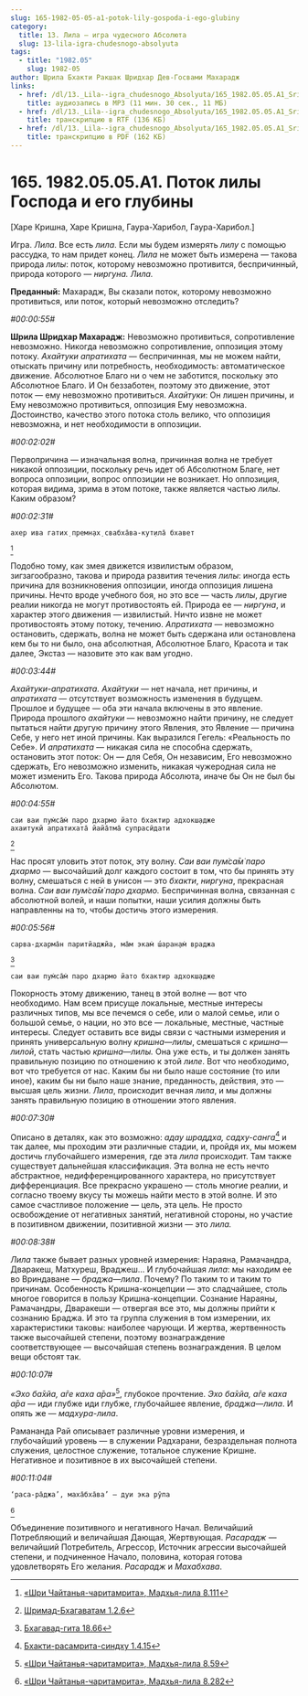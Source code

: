 ```yaml
---
slug: 165-1982-05-05-a1-potok-lily-gospoda-i-ego-glubiny
category:
  title: 13. Лила — игра чудесного Абсолюта
  slug: 13-lila-igra-chudesnogo-absolyuta
tags:
  - title: "1982.05"
    slug: 1982-05
author: Шрила Бхакти Ракшак Шридхар Дев-Госвами Махарадж
links:
  - href: /dl/13._Lila--igra_chudesnogo_Absolyuta/165_1982.05.05.A1_SridharMj_Potok_lily_Gospoda_i_ego_glubiny.mp3
    title: аудиозапись в MP3 (11 мин. 30 сек., 11 МБ)
  - href: /dl/13._Lila--igra_chudesnogo_Absolyuta/165_1982.05.05.A1_SridharMj_Potok_lily_Gospoda_i_ego_glubiny.rtf
    title: транскрипцию в RTF (136 КБ)
  - href: /dl/13._Lila--igra_chudesnogo_Absolyuta/165_1982.05.05.A1_SridharMj_Potok_lily_Gospoda_i_ego_glubiny.pdf
    title: транскрипцию в PDF (162 КБ)
---
```


# 165. 1982.05.05.A1. Поток лилы Господа и его глубины

[Харе Кришна, Харе Кришна, Гаура-Харибол, Гаура-Харибол.]

Игра. *Лила*. Все есть *лила*. Если мы будем измерять *лилу* с помощью рассудка, то нам придет конец. *Лила* не может быть измерена — такова природа *лилы*: поток, которому невозможно противится, беспричинный, природа которого — *ниргуна. Лила.*

**Преданный:** Махарадж, Вы сказали поток, которому невозможно противиться, или поток, который невозможно отследить?

*#00:00:55#*

**Шрила Шридхар Махарадж:** Невозможно противиться, сопротивление невозможно. Никогда невозможно сопротивление, оппозиция этому потоку. *Ахайтуки апратихата* — беспричинная, мы не можем найти, отыскать причину или потребность, необходимость: автоматическое движение. Абсолютное Благо ни о чем не заботится, поскольку это Абсолютное Благо. И Он беззаботен, поэтому это движение, этот поток — ему невозможно противиться. *Ахайтуки*: Он лишен причины, и Ему невозможно противиться, оппозиция Ему невозможна. Достоинство, качество этого потока столь велико, что оппозиция невозможна, и нет необходимости в оппозиции.

*#00:02:02#*

Первопричина — изначальная волна, причинная волна не требует никакой оппозиции, поскольку речь идет об Абсолютном Благе, нет вопроса оппозиции, вопрос оппозиции не возникает. Но оппозиция, которая видима, зрима в этом потоке, также является частью *лилы*. Каким образом?

*#00:02:31#*

    ахер ива гатих̣ премн̣ах̣ свабха̄ва-кут̣ила̄ бхавет
[^_ftn1]

Подобно тому, как змея движется извилистым образом, зигзагообразно, такова и природа развития течения *лилы*: иногда есть причина для возникновения оппозиции, иногда оппозиция лишена причины. Нечто вроде учебного боя, но это все — часть *лилы*, другие реалии никогда не могут противостоять ей. Природа ее — *ниргуна*, и характер этого движения — извилистый. Ничто извне не может противостоять этому потоку, течению. *Апратихата* — невозможно остановить, сдержать, волна не может быть сдержана или остановлена кем бы то ни было, она абсолютная, Абсолютное Благо, Красота и так далее, Экстаз — назовите это как вам угодно.

*#00:03:44#*

*Ахайтуки-апратихата. Ахайтуки* — нет начала, нет причины, и *апратихата* — отсутствует возможность изменения в будущем. Прошлое и будущее — оба эти начала включены в это явление. Природа прошлого *ахайтуки* — невозможно найти причину, не следует пытаться найти другую причину этого Явления, это Явление — причина Себе, у него нет иной причины. Как выразился Гегель: «Реальность по Себе». И *апратихата* — никакая сила не способна сдержать, остановить этот поток: Он — для Себя, Он независим, Его невозможно сдержать, Его невозможно изменить, никакая чужеродная сила не может изменить Его. Такова природа Абсолюта, иначе бы Он не был бы Абсолютом.

*#00:04:55#*

    саи ваи пум̇са̄м̇ паро дхармо йато бхактир адхокш̣адже
    ахаитукй апратихата̄ йайа̄тма̄ супрасӣдати
[^_ftn2]

Нас просят уловить этот поток, эту волну. *Саи ваи пум̇са̄м̇ паро дхармо* — высочайший долг каждого состоит в том, что бы принять эту волну, смешаться с ней в унисон — это *бхакти*, *ниргуна*, прекрасная волна. *Саи ваи пум̇са̄м̇ паро дхармо.* Беспричинная волна, связанная с абсолютной волей, и наши попытки, наши усилия должны быть направленны на то, чтобы достичь этого измерения.

*#00:05:56#*

    сарва-дхарма̄н паритйаджйа, ма̄м экам̇ ш́аран̣ам̇ враджа
[^_ftn3]

    саи ваи пум̇са̄м̇ паро дхармо йато бхактир адхокш̣адже

Покорность этому движению, танец в этой волне — вот что необходимо. Нам всем присуще локальные, местные интересы различных типов, мы все печемся о себе, или о малой семье, или о большой семье, о нации, но это все — локальные, местные, частные интересы. Следует оставить все виды связи с частными измерения и принять универсальную волну *кришна*—*лилы*, смешаться с *кришна*—*лилой*, стать частью *кришна*—*лилы.* Она уже есть, и ты должен занять правильную позицию по отношению к этой *лиле*. Вот что необходимо, вот что требуется от нас. Каким бы ни было наше состояние (то или иное), каким бы ни было наше знание, преданность, действия, это — высшая цель жизни. *Лила*, происходит вечная *лила*, и мы должны занять правильную позицию в отношении этого явления.

*#00:07:30#*

Описано в деталях, как это возможно: *адау шраддха, садху-санга*[^_ftn4] и так далее, мы проходим эти различные стадии, и, пройдя их, мы можем достичь глубочайшего измерения, где эта *лила* происходит. Там также существует дальнейшая классификация. Эта волна не есть нечто абстрактное, недифференцированного характера, но присутствует дифференциация. Все прекрасно украшено — столь многие реалии, и согласно твоему вкусу ты можешь найти место в этой волне. И это самое счастливое положение — цель, эта цель. Не просто освобождение от негативных занятий, негативной стороны, но участие в позитивном движении, позитивной жизни — это *лила.*

*#00:08:38#*

*Лила* также бывает разных уровней измерения: Нараяна, Рамачандра, Дваракеш, Матхуреш, Враджеш… И глубочайшая *лила*: мы находим ее во Вриндаване — *браджа*—*лила*. Почему? По таким то и таким то причинам. Особенность Кришна-концепции — это сладчайшее, столь многое говорится в пользу Кришна-концепции. Сознание Нараяны, Рамачандры, Дваракеши — отвергая все это, мы должны прийти к сознанию Браджа. И это та группа служения в том измерении, их характеристики таковы: наиболее чарующи. И жертва, жертвенность также высочайшей степени, поэтому вознаграждение соответствующее — высочайшая степень вознаграждения. В целом вещи обстоят так.

*#00:10:07#*

*«Эхо ба̄хйа, а̄ге каха а̄ра»*[^_ftn5], глубокое прочтение. *Эхо ба̄хйа, а̄ге каха а̄ра* — иди глубже иди глубже, глубочайшее явление, *браджа*—*лила*. И опять же — *мадхура-лила*.

Рамананда Рай описывает различные уровни измерения, и глубочайший уровень — в служении Радхарани, безраздельная полнота служения, целостное служение, тотальное служение Кришне. Негативное и позитивное в их высочайшей степени.

*#00:11:04#*

    ‘раса-ра̄джа’, маха̄бха̄ва’ — дуи эка рӯпа
[^_ftn6]

Объединение позитивного и негативного Начал. Величайший Потребляющий и величайшая Дающая, Жертвующая. *Расарадж* — величайший Потребитель, Агрессор, Источник агрессии высочайшей степени, и подчиненное Начало, половина, которая готова удовлетворять Его желания. *Расарадж* и *Махабхава*.



[^_ftn1]: [«Шри Чайтанья-чаритамрита», Мадхья-лила 8.111](../notes/shri-chajtanya-charitamrita-madhya-lila/shri-chajtanya-charitamrita-madhya-lila-8-111.md)

[^_ftn2]: [Шримад-Бхагаватам 1.2.6](../notes/shrimad-bhagavatam/shrimad-bhagavatam-1-2-6.md)

[^_ftn3]: [Бхагавад-гита 18.66](../notes/bhagavad-gita/bhagavad-gita-18-66.md)

[^_ftn4]: [Бхакти-расамрита-синдху 1.4.15](../notes/bhakti-rasamrita-sindhu/bhakti-rasamrita-sindhu-1-4-15.md)

[^_ftn5]: [«Шри Чайтанья-чаритамрита», Мадхья-лила 8.59](../notes/shri-chajtanya-charitamrita-madhya-lila/shri-chajtanya-charitamrita-madhya-lila-8-59.md)

[^_ftn6]: [«Шри Чайтанья-чаритамрита», Мадхья-лила 8.282](../notes/shri-chajtanya-charitamrita-madhya-lila/shri-chajtanya-charitamrita-madhya-lila-8-282.md)
